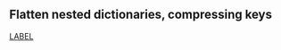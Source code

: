 ## Flatten nested dictionaries, compressing keys

[LABEL](https://gist.github.com/dzmitrymalankau/a88be59644b74f7cb76743f0406393b3.js ':include :type=code')